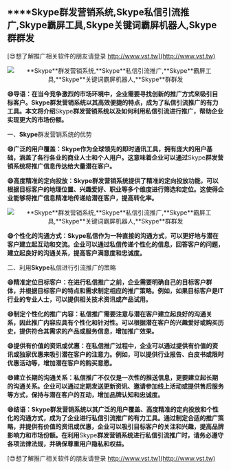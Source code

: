 ## ****Skype**群发营销系统,**Skype**私信引流推广,**Skype**霸屏工具,**Skype**关键词霸屏机器人,**Skype**群群发**

[😍想了解推广相关软件的朋友请登录 http://www.vst.tw](http://www.vst.tw)

 <center><img src="https://vst.tw/MP4/tuiguang/png/2.png" alt="**Skype**群发营销系统,**Skype**私信引流推广,**Skype**霸屏工具,**Skype**关键词霸屏机器人,**Skype**群群发"></center>

**😄导语：在当今竞争激烈的市场环境中，企业需要寻找创新的推广方式来吸引目标客户。**Skype**群发营销系统以其高效便捷的特点，成为了私信引流推广的有力工具。本文将介绍**Skype**群发营销系统以及如何利用私信引流进行推广，帮助企业实现更大的市场份额。**

一、**Skype**群发营销系统的优势

**😄广泛的用户覆盖：**Skype**作为全球领先的即时通讯工具，拥有庞大的用户基础，涵盖了各行各业的商业人士和个人用户。这意味着企业可以通过**Skype**群发营销系统将推广信息传达给大量潜在客户。**

**😄高度精准的定向投放：**Skype**群发营销系统提供了精准的定向投放功能，可以根据目标客户的地理位置、兴趣爱好、职业等多个维度进行筛选和定位。这使得企业能够将推广信息精准地传递给潜在客户，提高转化率。**

 <center><img src="https://vst.tw/MP4/tuiguang/png/0.png" alt="**Skype**群发营销系统,**Skype**私信引流推广,**Skype**霸屏工具,**Skype**关键词霸屏机器人,**Skype**群群发"></center>

**😄个性化的沟通方式：**Skype**私信作为一种直接的沟通方式，可以更好地与潜在客户建立起互动和交流。企业可以通过私信传递个性化的信息，回答客户的问题，建立起良好的沟通关系，提高客户满意度和忠诚度。**

二、利用**Skype**私信进行引流推广的策略

**😄精准定位目标客户：在进行私信推广之前，企业需要明确自己的目标客户群体，并根据目标客户的特点和需求制定相应的推广策略。例如，如果目标客户是IT行业的专业人士，可以提供相关技术资讯或产品试用。**

**😄制定个性化的推广内容：私信推广需要注意与潜在客户建立起良好的沟通关系，因此推广内容应具有个性化和针对性。可以根据潜在客户的兴趣爱好或购买历史，提供符合其需求的产品或服务信息，增加推广效果。**

**😄提供有价值的资讯或优惠：在私信推广过程中，企业可以通过提供有价值的资讯或独家优惠来吸引潜在客户的注意力。例如，可以提供行业报告、白皮书或限时优惠活动等，增加潜在客户的购买意愿。**

**😄建立长期的沟通关系：私信推广不仅仅是一次性的推送信息，更要建立起长期的沟通关系。企业可以通过定期发送更新资讯、邀请参加线上活动或提供售后服务等方式，保持与潜在客户的互动，增加品牌认知和忠诚度。**

**😄结语：**Skype**群发营销系统以其广泛的用户覆盖、高度精准的定向投放和个性化的沟通方式，成为了企业进行私信引流推广的有力工具。通过制定合适的推广策略，并提供有价值的资讯或优惠，企业可以吸引目标客户的关注和兴趣，提高品牌影响力和市场份额。在利用**Skype**群发营销系统进行私信引流推广时，请务必遵守各项法律法规，并确保尊重用户隐私和权益。**

[😍想了解推广相关软件的朋友请登录 http://www.vst.tw](http://www.vst.tw)



